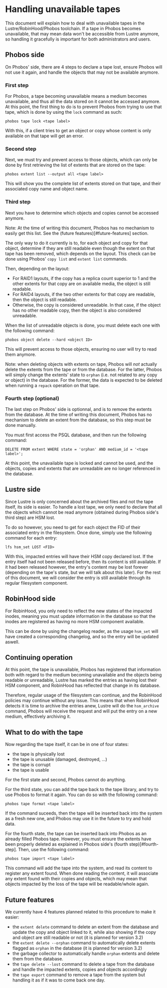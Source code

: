 # Handling unavailable tapes

This document will explain how to deal with unavailable tapes in the
Lustre/RobinHood/Phobos toolchain. If a tape in Phobos becomes unavailable,
that may mean data won't be accessible from Lustre anymore, so handling it
gracefully is important for both administrators and users.

## Phobos side

On Phobos' side, there are 4 steps to declare a tape lost, ensure Phobos will
not use it again, and handle the objects that may not be available anymore.

### First step

For Phobos, a tape becoming unavailable means a medium becomes unavailable, and
thus all the data stored on it cannot be accessed anymore. At this point, the
first thing to do is to prevent Phobos from trying to use that tape, which is
done by using the `lock` command as such:

```
phobos tape lock <tape label>
```

With this, if a client tries to get an object or copy whose content is only
available on that tape will get an error.

### Second step

Next, we must try and prevent access to those objects, which can only be done
by first retrieving the list of extents that are stored on the tape:

```
phobos extent list --output all <tape label>
```

This will show you the complete list of extents stored on that tape, and their
associated copy name and object name.

### Third step

Next you have to determine which objects and copies cannot be accessed anymore.

Note: At the time of writing this document, Phobos has no mechanism to easily
get this list. See the (future features)[#future-features] section.

The only way to do it currently is to, for each object and copy for that
object, determine if they are still readable even though the extent on that
tape has been removed, which depends on the layout. This check can be done using
Phobos' `copy list` and `extent list` commands.

Then, depending on the layout:
 - For RAID1 layouts, if the copy has a replica count superior to 1 and the
other extents for that copy are on available media, the object is still
readable.
 - For RAID4 layouts, if the two other extents for that copy are readable, then
the object is still readable.
 - Otherwise, the copy is considered unreadable. In that case, if the object has
no other readable copy, then the object is also considered unreadable.

When the list of unreadable objects is done, you must delete each one with the
following command:

```
phobos object delete --hard <object ID>
```

This will prevent access to those objects, ensuring no user will try to read
them anymore.

Note: when deleting objects with extents on tape, Phobos will *not* actually
delete the extents from the tape or from the database. For the latter, Phobos
will simply change the extents' state to `orphan` (i.e. not related to any copy
or object) in the database. For the former, the data is expected to be deleted
when running a `repack` operation on that tape.

### Fourth step (optional)

The last step on Phobos' side is optionnal, and is to remove the extents from
the database. At the time of writing this document, Phobos has no mechanism to
delete an extent from the database, so this step must be done manually.

You must first access the PSQL database, and then run the following command:

```
DELETE FROM extent WHERE state = 'orphan' AND medium_id = '<tape label>';
```

At this point, the unavailable tape is locked and cannot be used, and the
objects, copies and extents that are unreadable are no longer referenced in the
database.

## Lustre side

Since Lustre is only concerned about the archived files and not the tape
itself, its side is easier. To handle a lost tape, we only need to declare that
all the objects which cannot be read anymore (obtained during Phobos side's
third step) are HSM lost.

To do so however, you need to get for each object the FID of their associated
entry in the filesystem. Once done, simply use the following command for each
entry:

```
lfs hsm_set LOST <FID>
```

With this, impacted entries will have their HSM copy declared lost. If the entry
itself had not been released before, then its content is still available. If it
had been released however, the entry's content may be lost forever (depending
on the tape's state, but we will talk about this later). For the rest of this
document, we will consider the entry is still available through its regular
filesystem component.

## RobinHood side

For RobinHood, you only need to reflect the new states of the impacted inodes,
meaning you must update information in the database so that the inodes are
registered as having no more HSM component available.

This can be done by using the changelog reader, as the usage `hsm_set` will
have created a corresponding changelog, and so the entry will be updated aswell.

## Continuing operation

At this point, the tape is unavailable, Phobos has registered that information
both with regard to the medium becoming unavailable and the objects being
readable or unreadable, Lustre has marked the entries as having lost their
HSM component, and RobinHood has reflected that change in its database.

Therefore, regular usage of the filesystem can continue, and the RobinHood
policies may continue without any issue. This means that when RobinHood detects
it is time to archive the entries anew, Lustre will do the `hsm_archive`
command, Phobos will receive the request and will put the entry on a new medium,
effectively archiving it.

## What to do with the tape

Now regarding the tape itself, it can be in one of four states:
 - the tape is physically lost
 - the tape is unusable (damaged, destroyed, ...)
 - the tape is corrupt
 - the tape is usable

For the first state and second, Phobos cannot do anything.

For the third state, you can add the tape back to the tape library, and try to
use Phobos to format it again. You can do so with the following command:

```
phobos tape format <tape label>
```

If the command suceeds, then the tape will be inserted back into the system as
a fresh new one, and Phobos may use it in the future to try and hold data.

For the fourth state, the tape can be inserted back into Phobos as an already
filled Phobos tape. However, you must ensure the extents have been properly
deleted as explained in Phobos side's (fourth step)[#fourth-step]. Then, use
the following command:

```
phobos tape import <tape label>
```

This command will add the tape into the system, and read its content to register
any extent found. When done reading the content, it will associate any extent
found with their copies and objects, which may mean that objects impacted by
the loss of the tape will be readable/whole again.

## Future features

We currently have 4 features planned related to this procedure to make it
easier:
 - the `extent delete` command to delete an extent from the database and update
the copy and object linked to it, while also showing if the copy and object are
still readable or not (it is planned for version 3.2)
 - the `extent delete --orphan` command to automatically delete extents flagged
as `orphan` in the database (it is planned for version 3.2)
 - the garbage collector to automatically handle `orphan` extents and delete
them from the database.
 - the `tape delete --lost` command to delete a tape from the database and
handle the impacted extents, copies and objects accordingly
 - the `tape export` command to remove a tape from the system but handling it
as if it was to come back one day.
